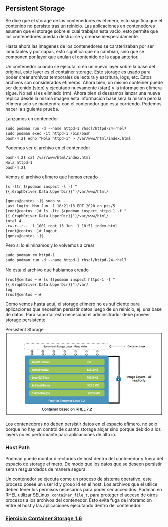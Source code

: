 ## Persistent Storage

Se dice que el storage de los contenedores es efimero, esto significa que el contenido no persiste tras un reinicio. Las aplicaciones en contenedores asumen que el storage sobre el cual trabajan esta vacio, esto permite que los contenedores puedan destruirse y crearse inesperadamente.

Hasta ahora las imagenes de los contenedores se caraterizaban por ser inmutables y por capas, esto significa que no cambian, sino que se componen por layer que anulan el contenido de la capa anterior. 

Un contenedor cuando se ejecuta, crea un nuevo layer sobre la base del original, este layer es el container storage. Este storage es usado para poder crear archivos temporales de lectura y escritura, logs, etc. Estos archivos son considerados efimeros. Ahora bien, un mismo conteiner puede ser detenido (stop) y ejecutado nuevamente (start) y la informacion efimera sigue. No asi si es elimiado (rm). Ahora bien si deseamos lanzar una nueva replica desde la misma imagen esta informacion base sera la misma pero la efimera solo se mantendra con el contenedor que esta corriendo. Podemos hacer la siguiente prueba.

Lanzamos un contenedor 
```
sudo podman run -d --name httpd-1 rhscl/httpd-24-rhel7
sudo podman exec -it httpd-1 /bin/bash
bash-4.2$ echo "Hola httpd-1" > /var/www/html/index.html
```

Podemos ver el archivo en el contenedor
```
bash-4.2$ cat /var/www/html/index.html
Hola httpd-1
bash-4.2$
```

Vemos el archivo efimero que hemos creado
```
ls -ltr $(podman inspect -l -f "{{.GraphDriver.Data.UpperDir}}")/var/www/html/
```

```
[gonza@centos ~]$ sudo su -
Last login: Mon Jun  1 18:21:13 EDT 2020 on pts/5
[root@centos ~]# ls -ltr $(podman inspect httpd-1 -f "{{.GraphDriver.Data.UpperDir}}")/var/www/html/
total 4
-rw-r--r--. 1 1001 root 13 Jun  1 18:51 index.html
[root@centos ~]# logout
[gonza@centos ~]$
```

Pero si lo eliminamos y lo volvemos a crear
```
sudo podman rm httpd-1
sudo podman run -d --name httpd-1 rhscl/httpd-24-rhel7
```
No esta el archivo que habiamos creado
```
[root@centos ~]# ls $(podman inspect httpd-1 -f "{{.GraphDriver.Data.UpperDir}}")/var/
log
[root@centos ~]#
```

Como vemos hasta aqui, el storage efimero no es suficiente para aplicaciones que necesitan persistir datos luego de un reinicio, ej. una base de datos. Para soportar esta necesidad el adminsitrador debe proveer storage persistente.

Persistent Storage
![Persistent Storage](images/storage-1.png)

Los contenedores no deben persistir datos en el espacio efimero, no solo porque no hay un control de cuanto storage alojar sino porque debido a los layers no es performante para aplicaciones de alto io.

### Host Path

Podman puede montar directorios de host dentro del contenedor y fuera del espacio de storage efimero. De modo que los datos que se deseen persistir seran resguardados de manera segura.

Un contenedor se ejecuta como un proceso de sistema operativo, este proceso posee un user id y group id en el host. Los archivos que el utilice deben tener los permisos necesarios para poder ser accedidos. Podman en RHEL utilizar SELinux, `container_file_t`, para proteger el acceso de otros procesos a los archivos del contenedor. Esto evita fuga de inforamcion entre el host y las aplicaciones ejecutando dentro del contenedor.

### [Ejercicio Container Storage 1.6](#ejercicios/01/README.md)
